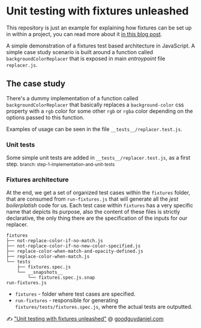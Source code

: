 # Unit testing with fixtures unleashed
This repository is just an example for explaining how fixtures can be set up in within a project, you can read more about it [in this blog post](https://goodguydaniel.com/blog/unit-testing-with-fixtures-unleashed/).

A simple demonstration of a fixtures test based architecture in JavaScript. A simple case study scenario is built around a function called `backgroundColorReplacer` that is exposed in main *entroypoint* file `replacer.js`.

## The case study
There's a dummy implementation of a function called `backgroundColorReplacer` that basically replaces a `background-color` css property with a `rgb` color for some other `rgb` or `rgba` color depending on the options passed to this function.

Examples of usage can be seen in the file `__tests__/replacer.test.js`.

### Unit tests
Some simple unit tests are added in `__tests__/replacer.test.js`, as a first step.
<small>branch: step-1-implementation-and-unit-tests</small>

### Fixtures architecture
At the end, we get a set of organized test cases within the `fixtures` folder, that are consumed from `run-fixtures.js` that will generate all the *jest boilerplatish* code for us. Each test case within `fixtures` has a very specific name that depicts its purpose, also the content of these files is strictly declarative,
the only thing there are the specification of the inputs for our replacer.

```
fixtures
├── not-replace-color-if-no-match.js
├── not-replace-color-if-no-new-color-specified.js
├── replace-color-when-match-and-opacity-defined.js
├── replace-color-when-match.js
└── tests
    ├── fixtures.spec.js
    └── __snapshots__
        └── fixtures.spec.js.snap
run-fixtures.js
```

- `fixtures` - folder where test cases are specified.
- `run-fixtures` - responsible for generating `fixtures/tests/fixtures.spec.js`, where the actual tests are outputted.

✍️ ["Unit testing with fixtures unleashed"](https://goodguydaniel.com/blog/unit-testing-with-fixtures-unleashed/) @ [goodguydaniel.com](https://goodguydaniel.com)
